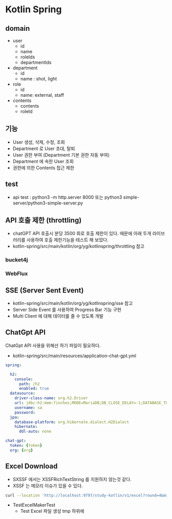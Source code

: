 # Kotlin Spring 

## domain 

- user
  - id
  - name
  - roleIds
  - departmentIds
- department
  - id
  - name : shot, light 
- role
  - id
  - name: external, staff
- contents
  - contents
  - roleId


## 기능
- User 생성, 삭제, 수정, 조회
- Department 로 User 초대, 탈퇴
- User 권한 부여 (Department 기본 권한 자동 부여)
- Department 에 속한 User 조회
- 권한에 의한 Contents 접근 제한 

## test
- api test : python3 -m http.server 8000 또는 python3 simple-server/python3-simple-server.py


## API 호출 제한 (throttling)
- chatGPT API 호출시 분당 3500 회로 호출 제한이 있다. 때문에 아래 두개 라이브러리를 사용하여 호출 제한기능을 테스트 해 보았다. 
- kotlin-spring/src/main/kotlin/org/yg/kotlinspring/throttling 참고 
### bucket4j
### WebFlux

## SSE (Server Sent Event)
- kotlin-spring/src/main/kotlin/org/yg/kotlinspring/sse 참고 
- Server Side Event 를 사용하여 Progress Bar 기능 구현 
- Multi Client 에 대해 데이터를 줄 수 있도록 개발 

## ChatGpt API 

ChatGpt API 사용을 위해선 하기 파일이 필요하다. 
- kotlin-spring/src/main/resources/application-chat-gpt.yml

```yaml
spring:

  h2:
    console:
      path: /h2
      enabled: true
  datasource:
    driver-class-name: org.h2.Driver
    url: jdbc:h2:mem:finches;MODE=MariaDB;DB_CLOSE_DELAY=-1;DATABASE_TO_UPPER=false;NON_KEYWORDS=USER;DB_CLOSE_ON_EXIT=FALSE
    username: sa
    password:
  jpa:
    database-platform: org.hibernate.dialect.H2Dialect
    hibernate:
      ddl-auto: none

chat-gpt:
  token: {token}
  org: {org}
```

## Excel Download
- SXSSF 에서는 XSSFRichTextString 를 지원하지 않는것 같다. 
- XSSF 는 메모리 이슈가 있을 수 있다. 

```bash
curl --location 'http://localhost:9797/study-kotlin/v1/excel?round=4&maxSceneCount=5'
```

- TestExcelMakerTest
  - Test Excel 파일 생성 tmp 하위에 